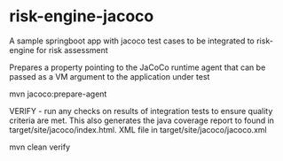 # risk-engine-jacoco

A sample springboot app with jacoco test cases to be integrated to risk-engine for risk assessment

Prepares a property pointing to the JaCoCo runtime agent that can be passed as a VM argument to the application under test

mvn jacoco:prepare-agent

VERIFY - run any checks on results of integration tests to ensure quality criteria are met. This also generates the java coverage report to found in target/site/jacoco/index.html. XML file in target/site/jacoco/jacoco.xml

mvn clean verify
